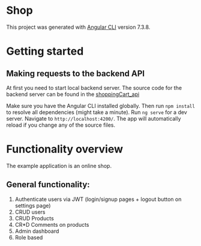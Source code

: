 # Shop

This project was generated with [Angular CLI](https://github.com/angular/angular-cli) version 7.3.8.

# Getting started

## Making requests to the backend API
At first you need to start local backend server.
The source code for the backend server can be found in the [shoppingCart_api](https://github.com/v1try/shoppingCart_api)

Make sure you have the Angular CLI installed globally.
Then run `npm install` to resolve all dependencies (might take a minute).
Run `ng serve` for a dev server. Navigate to `http://localhost:4200/`. The app will automatically reload if you change any of the source files.

# Functionality overview
The example application is an online shop.

## General functionality:
1. Authenticate users via JWT (login/signup pages + logout button on settings page)
2. CRUD users 
3. CRUD Products
4. CR*D Comments on products
5. Admin dashboard
6. Role based
